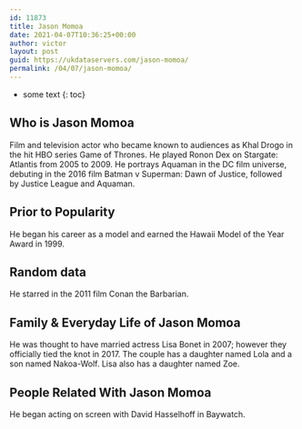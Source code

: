 ```yaml
---
id: 11873
title: Jason Momoa
date: 2021-04-07T10:36:25+00:00
author: victor
layout: post
guid: https://ukdataservers.com/jason-momoa/
permalink: /04/07/jason-momoa/
---
```


* some text
{: toc}


## Who is Jason Momoa



Film and television actor who became known to audiences as Khal Drogo in the hit HBO series Game of Thrones. He played Ronon Dex on Stargate: Atlantis from 2005 to 2009. He portrays Aquaman in the DC film universe, debuting in the 2016 film Batman v Superman: Dawn of Justice, followed by Justice League and Aquaman.

                
                
                
## Prior to Popularity



He began his career as a model and earned the Hawaii Model of the Year Award in 1999.

                
                
                
## Random data



He starred in the 2011 film Conan the Barbarian.

                
                
                
## Family & Everyday Life of Jason Momoa



He was thought to have married actress Lisa Bonet in 2007; however they officially tied the knot in 2017. The couple has a daughter named Lola and a son named Nakoa-Wolf. Lisa also has a daughter named Zoe. 

                
                
                
## People Related With Jason Momoa



He began acting on screen with David Hasselhoff in Baywatch.

                
              
            
          
          
          